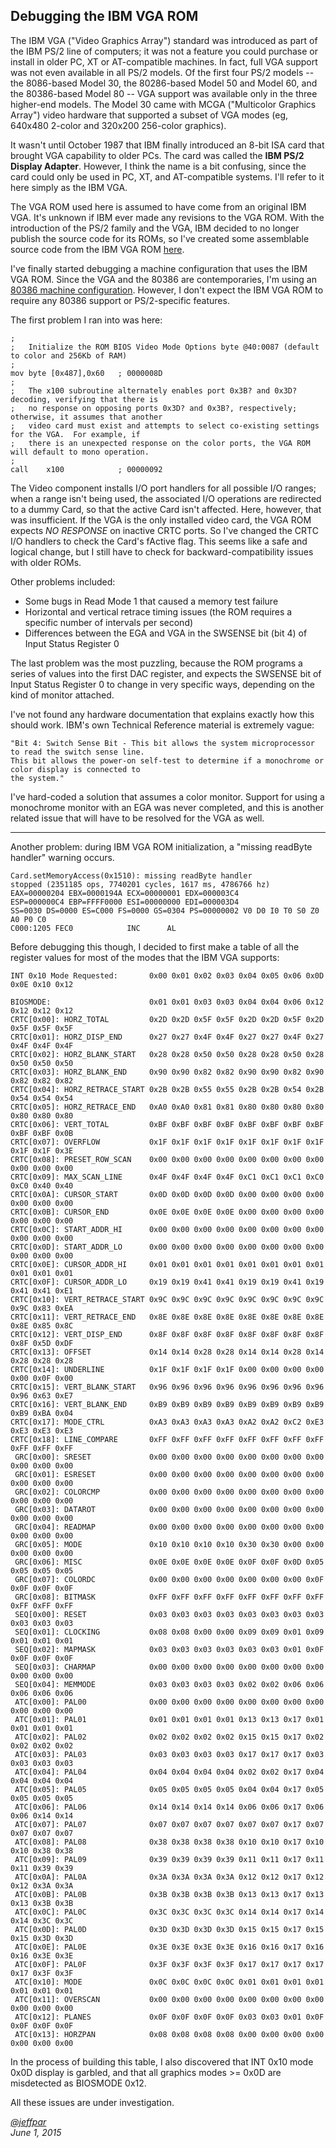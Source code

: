 Debugging the IBM VGA ROM
---

The IBM VGA ("Video Graphics Array") standard was introduced as part of the IBM PS/2 line of computers;
it was not a feature you could purchase or install in older PC, XT or AT-compatible machines.  In fact, full VGA
support was not even available in all PS/2 models.  Of the first four PS/2 models -- the 8086-based Model 30, the
80286-based Model 50 and Model 60, and the 80386-based Model 80 -- VGA support was available only in the three
higher-end models.  The Model 30 came with MCGA ("Multicolor Graphics Array") video hardware that supported a subset
of VGA modes (eg, 640x480 2-color and 320x200 256-color graphics).

It wasn't until October 1987 that IBM finally introduced an 8-bit ISA card that brought VGA capability to older PCs.
The card was called the **IBM PS/2 Display Adapter**.  However, I think the name is a bit confusing, since the card
could only be used in PC, XT, and AT-compatible systems.  I'll refer to it here simply as the IBM VGA.  

The VGA ROM used here is assumed to have come from an original IBM VGA.  It's unknown if IBM ever made any
revisions to the VGA ROM.  With the introduction of the PS/2 family and the VGA, IBM decided to no longer publish
the source code for its ROMs, so I've created some assemblable source code from the IBM VGA ROM
[here](/devices/pc/video/ibm/vga/ibm-vga.nasm).

I've finally started debugging a machine configuration that uses the IBM VGA ROM.  Since the VGA and the 80386 are
contemporaries, I'm using an [80386 machine configuration](/devices/pc/machine/compaq/deskpro386/vga/2048kb/machine.xml).
However, I don't expect the IBM VGA ROM to require any 80386 support or PS/2-specific features.  

The first problem I ran into was here:

	;
	;   Initialize the ROM BIOS Video Mode Options byte @40:0087 (default to color and 256Kb of RAM)
	;
	mov	byte [0x487],0x60	; 0000008D
	;
	;   The x100 subroutine alternately enables port 0x3B? and 0x3D? decoding, verifying that there is
	;   no response on opposing ports 0x3D? and 0x3B?, respectively; otherwise, it assumes that another
	;   video card must exist and attempts to select co-existing settings for the VGA.  For example, if
	;   there is an unexpected response on the color ports, the VGA ROM will default to mono operation.
	;
	call	x100			; 00000092

The Video component installs I/O port handlers for all possible I/O ranges; when a range isn't being used, the
associated I/O operations are redirected to a dummy Card, so that the active Card isn't affected.  Here,
however, that was insufficient.  If the VGA is the only installed video card, the VGA ROM expects *NO RESPONSE*
on inactive CRTC ports.  So I've changed the CRTC I/O handlers to check the Card's fActive flag.  This seems
like a safe and logical change, but I still have to check for backward-compatibility issues with older ROMs.

Other problems included:

 * Some bugs in Read Mode 1 that caused a memory test failure
 * Horizontal and vertical retrace timing issues (the ROM requires a specific number of intervals per second)
 * Differences between the EGA and VGA in the SWSENSE bit (bit 4) of Input Status Register 0 

The last problem was the most puzzling, because the ROM programs a series of values into the first DAC register,
and expects the SWSENSE bit of Input Status Register 0 to change in very specific ways, depending on the kind
of monitor attached.

I've not found any hardware documentation that explains exactly how this should work.  IBM's own Technical Reference
material is extremely vague:

	"Bit 4: Switch Sense Bit - This bit allows the system microprocessor to read the switch sense line.
	This bit allows the power-on self-test to determine if a monochrome or color display is connected to
	the system."

I've hard-coded a solution that assumes a color monitor.  Support for using a monochrome monitor with an EGA was
never completed, and this is another related issue that will have to be resolved for the VGA as well.

---

Another problem: during IBM VGA ROM initialization, a "missing readByte handler" warning occurs.

	Card.setMemoryAccess(0x1510): missing readByte handler
	stopped (2351185 ops, 7740201 cycles, 1617 ms, 4786766 hz)
	EAX=00000204 EBX=0000194A ECX=00000001 EDX=000003C4 
	ESP=000000C4 EBP=FFFF0000 ESI=00000000 EDI=000003D4 
	SS=0030 DS=0000 ES=C000 FS=0000 GS=0304 PS=00000002 V0 D0 I0 T0 S0 Z0 A0 P0 C0 
	C000:1205 FEC0            INC      AL

Before debugging this though, I decided to first make a table of all the register values for most of the modes that
the IBM VGA supports:

    INT 0x10 Mode Requested:       0x00 0x01 0x02 0x03 0x04 0x05 0x06 0x0D 0x0E 0x10 0x12
	                               
	BIOSMODE:                      0x01 0x01 0x03 0x03 0x04 0x04 0x06 0x12 0x12 0x12 0x12
	CRTC[0x00]: HORZ_TOTAL         0x2D 0x2D 0x5F 0x5F 0x2D 0x2D 0x5F 0x2D 0x5F 0x5F 0x5F
	CRTC[0x01]: HORZ_DISP_END      0x27 0x27 0x4F 0x4F 0x27 0x27 0x4F 0x27 0x4F 0x4F 0x4F
	CRTC[0x02]: HORZ_BLANK_START   0x28 0x28 0x50 0x50 0x28 0x28 0x50 0x28 0x50 0x50 0x50
	CRTC[0x03]: HORZ_BLANK_END     0x90 0x90 0x82 0x82 0x90 0x90 0x82 0x90 0x82 0x82 0x82
	CRTC[0x04]: HORZ_RETRACE_START 0x2B 0x2B 0x55 0x55 0x2B 0x2B 0x54 0x2B 0x54 0x54 0x54
	CRTC[0x05]: HORZ_RETRACE_END   0xA0 0xA0 0x81 0x81 0x80 0x80 0x80 0x80 0x80 0x80 0x80
	CRTC[0x06]: VERT_TOTAL         0xBF 0xBF 0xBF 0xBF 0xBF 0xBF 0xBF 0xBF 0xBF 0xBF 0x0B
	CRTC[0x07]: OVERFLOW           0x1F 0x1F 0x1F 0x1F 0x1F 0x1F 0x1F 0x1F 0x1F 0x1F 0x3E
	CRTC[0x08]: PRESET_ROW_SCAN    0x00 0x00 0x00 0x00 0x00 0x00 0x00 0x00 0x00 0x00 0x00
	CRTC[0x09]: MAX_SCAN_LINE      0x4F 0x4F 0x4F 0x4F 0xC1 0xC1 0xC1 0xC0 0xC0 0x40 0x40
	CRTC[0x0A]: CURSOR_START       0x0D 0x0D 0x0D 0x0D 0x00 0x00 0x00 0x00 0x00 0x00 0x00
	CRTC[0x0B]: CURSOR_END         0x0E 0x0E 0x0E 0x0E 0x00 0x00 0x00 0x00 0x00 0x00 0x00
	CRTC[0x0C]: START_ADDR_HI      0x00 0x00 0x00 0x00 0x00 0x00 0x00 0x00 0x00 0x00 0x00
	CRTC[0x0D]: START_ADDR_LO      0x00 0x00 0x00 0x00 0x00 0x00 0x00 0x00 0x00 0x00 0x00
	CRTC[0x0E]: CURSOR_ADDR_HI     0x01 0x01 0x01 0x01 0x01 0x01 0x01 0x01 0x01 0x01 0x01
	CRTC[0x0F]: CURSOR_ADDR_LO     0x19 0x19 0x41 0x41 0x19 0x19 0x41 0x19 0x41 0x41 0xE1
	CRTC[0x10]: VERT_RETRACE_START 0x9C 0x9C 0x9C 0x9C 0x9C 0x9C 0x9C 0x9C 0x9C 0x83 0xEA
	CRTC[0x11]: VERT_RETRACE_END   0x8E 0x8E 0x8E 0x8E 0x8E 0x8E 0x8E 0x8E 0x8E 0x85 0x8C
	CRTC[0x12]: VERT_DISP_END      0x8F 0x8F 0x8F 0x8F 0x8F 0x8F 0x8F 0x8F 0x8F 0x5D 0xDF
	CRTC[0x13]: OFFSET             0x14 0x14 0x28 0x28 0x14 0x14 0x28 0x14 0x28 0x28 0x28
	CRTC[0x14]: UNDERLINE          0x1F 0x1F 0x1F 0x1F 0x00 0x00 0x00 0x00 0x00 0x0F 0x00
	CRTC[0x15]: VERT_BLANK_START   0x96 0x96 0x96 0x96 0x96 0x96 0x96 0x96 0x96 0x63 0xE7
	CRTC[0x16]: VERT_BLANK_END     0xB9 0xB9 0xB9 0xB9 0xB9 0xB9 0xB9 0xB9 0xB9 0xBA 0x04
	CRTC[0x17]: MODE_CTRL          0xA3 0xA3 0xA3 0xA3 0xA2 0xA2 0xC2 0xE3 0xE3 0xE3 0xE3
	CRTC[0x18]: LINE_COMPARE       0xFF 0xFF 0xFF 0xFF 0xFF 0xFF 0xFF 0xFF 0xFF 0xFF 0xFF
	 GRC[0x00]: SRESET             0x00 0x00 0x00 0x00 0x00 0x00 0x00 0x00 0x00 0x00 0x00
	 GRC[0x01]: ESRESET            0x00 0x00 0x00 0x00 0x00 0x00 0x00 0x00 0x00 0x00 0x00
	 GRC[0x02]: COLORCMP           0x00 0x00 0x00 0x00 0x00 0x00 0x00 0x00 0x00 0x00 0x00
	 GRC[0x03]: DATAROT            0x00 0x00 0x00 0x00 0x00 0x00 0x00 0x00 0x00 0x00 0x00
	 GRC[0x04]: READMAP            0x00 0x00 0x00 0x00 0x00 0x00 0x00 0x00 0x00 0x00 0x00
	 GRC[0x05]: MODE               0x10 0x10 0x10 0x10 0x30 0x30 0x00 0x00 0x00 0x00 0x00
	 GRC[0x06]: MISC               0x0E 0x0E 0x0E 0x0E 0x0F 0x0F 0x0D 0x05 0x05 0x05 0x05
	 GRC[0x07]: COLORDC            0x00 0x00 0x00 0x00 0x00 0x00 0x00 0x0F 0x0F 0x0F 0x0F
	 GRC[0x08]: BITMASK            0xFF 0xFF 0xFF 0xFF 0xFF 0xFF 0xFF 0xFF 0xFF 0xFF 0xFF
	 SEQ[0x00]: RESET              0x03 0x03 0x03 0x03 0x03 0x03 0x03 0x03 0x03 0x03 0x03
	 SEQ[0x01]: CLOCKING           0x08 0x08 0x00 0x00 0x09 0x09 0x01 0x09 0x01 0x01 0x01
	 SEQ[0x02]: MAPMASK            0x03 0x03 0x03 0x03 0x03 0x03 0x01 0x0F 0x0F 0x0F 0x0F
	 SEQ[0x03]: CHARMAP            0x00 0x00 0x00 0x00 0x00 0x00 0x00 0x00 0x00 0x00 0x00
	 SEQ[0x04]: MEMMODE            0x03 0x03 0x03 0x03 0x02 0x02 0x06 0x06 0x06 0x06 0x06
	 ATC[0x00]: PAL00              0x00 0x00 0x00 0x00 0x00 0x00 0x00 0x00 0x00 0x00 0x00
	 ATC[0x01]: PAL01              0x01 0x01 0x01 0x01 0x13 0x13 0x17 0x01 0x01 0x01 0x01
	 ATC[0x02]: PAL02              0x02 0x02 0x02 0x02 0x15 0x15 0x17 0x02 0x02 0x02 0x02
	 ATC[0x03]: PAL03              0x03 0x03 0x03 0x03 0x17 0x17 0x17 0x03 0x03 0x03 0x03
	 ATC[0x04]: PAL04              0x04 0x04 0x04 0x04 0x02 0x02 0x17 0x04 0x04 0x04 0x04
	 ATC[0x05]: PAL05              0x05 0x05 0x05 0x05 0x04 0x04 0x17 0x05 0x05 0x05 0x05
	 ATC[0x06]: PAL06              0x14 0x14 0x14 0x14 0x06 0x06 0x17 0x06 0x06 0x14 0x14
	 ATC[0x07]: PAL07              0x07 0x07 0x07 0x07 0x07 0x07 0x17 0x07 0x07 0x07 0x07
	 ATC[0x08]: PAL08              0x38 0x38 0x38 0x38 0x10 0x10 0x17 0x10 0x10 0x38 0x38
	 ATC[0x09]: PAL09              0x39 0x39 0x39 0x39 0x11 0x11 0x17 0x11 0x11 0x39 0x39
	 ATC[0x0A]: PAL0A              0x3A 0x3A 0x3A 0x3A 0x12 0x12 0x17 0x12 0x12 0x3A 0x3A
	 ATC[0x0B]: PAL0B              0x3B 0x3B 0x3B 0x3B 0x13 0x13 0x17 0x13 0x13 0x3B 0x3B
	 ATC[0x0C]: PAL0C              0x3C 0x3C 0x3C 0x3C 0x14 0x14 0x17 0x14 0x14 0x3C 0x3C
	 ATC[0x0D]: PAL0D              0x3D 0x3D 0x3D 0x3D 0x15 0x15 0x17 0x15 0x15 0x3D 0x3D
	 ATC[0x0E]: PAL0E              0x3E 0x3E 0x3E 0x3E 0x16 0x16 0x17 0x16 0x16 0x3E 0x3E
	 ATC[0x0F]: PAL0F              0x3F 0x3F 0x3F 0x3F 0x17 0x17 0x17 0x17 0x17 0x3F 0x3F
	 ATC[0x10]: MODE               0x0C 0x0C 0x0C 0x0C 0x01 0x01 0x01 0x01 0x01 0x01 0x01
	 ATC[0x11]: OVERSCAN           0x00 0x00 0x00 0x00 0x00 0x00 0x00 0x00 0x00 0x00 0x00
	 ATC[0x12]: PLANES             0x0F 0x0F 0x0F 0x0F 0x03 0x03 0x01 0x0F 0x0F 0x0F 0x0F
	 ATC[0x13]: HORZPAN            0x08 0x08 0x08 0x08 0x00 0x00 0x00 0x00 0x00 0x00 0x00

In the process of building this table, I also discovered that INT 0x10 mode 0x0D display is garbled, and that all
graphics modes &gt;= 0x0D are misdetected as BIOSMODE 0x12.

All these issues are under investigation.

*[@jeffpar](http://twitter.com/jeffpar)*  
*June 1, 2015*
